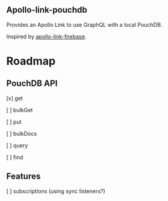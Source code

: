 ## Apollo-link-pouchdb

Provides an Apollo Link to use GraphQL with a local PouchDB.

Inspired by [apollo-link-firebase](https://github.com/Canner/apollo-link-firebase).

# Roadmap

## PouchDB API

[x] get

[ ] bulkGet

[ ] put

[ ] bulkDocs

[ ] query

[ ] find

## Features

[ ] subscriptions (using sync listeners?)
